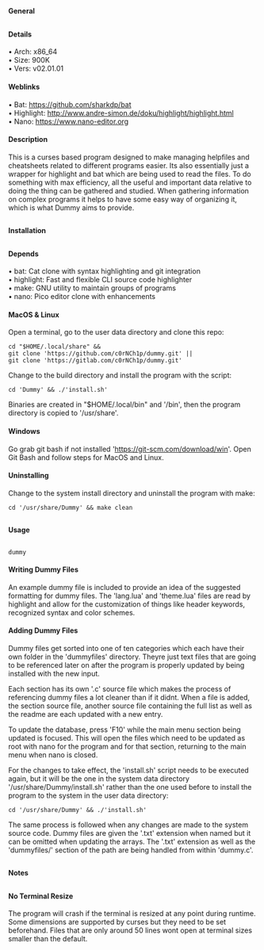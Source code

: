 ##
#### General
##
#### Details
• Arch: x86_64  
• Size: 900K  
• Vers: v02.01.01
#### Weblinks
• Bat: https://github.com/sharkdp/bat  
• Highlight: http://www.andre-simon.de/doku/highlight/highlight.html  
• Nano: https://www.nano-editor.org
#### Description
This is a curses based program designed to make managing helpfiles and cheatsheets related
to different programs easier. Its also essentially just a wrapper for highlight and bat
which are being used to read the files. To do something with max efficiency, all the
useful and important data relative to doing the thing can be gathered and studied. When
gathering information on complex programs it helps to have some easy way of organizing it,
which is what Dummy aims to provide.
##
#### Installation
##
#### Depends
• bat: Cat clone with syntax highlighting and git integration  
• highlight: Fast and flexible CLI source code highlighter  
• make: GNU utility to maintain groups of programs  
• nano: Pico editor clone with enhancements
#### MacOS & Linux
Open a terminal, go to the user data directory and clone this repo:
```shell
cd "$HOME/.local/share" &&
git clone 'https://github.com/c0rNCh1p/dummy.git' ||
git clone 'https://gitlab.com/c0rNCh1p/dummy.git'
```
Change to the build directory and install the program with the script:
```shell
cd 'Dummy' && ./'install.sh'
```
Binaries are created in "$HOME/.local/bin" and '/bin', then the program directory
is copied to '/usr/share'.
#### Windows
Go grab git bash if not installed 'https://git-scm.com/download/win'.
Open Git Bash and follow steps for MacOS and Linux.
#### Uninstalling
Change to the system install directory and uninstall the program with make:
```shell
cd '/usr/share/Dummy' && make clean
```
##
#### Usage
##
```shell
dummy
```
#### Writing Dummy Files
An example dummy file is included to provide an idea of the suggested formatting for dummy
files. The 'lang.lua' and 'theme.lua' files are read by highlight and allow for the
customization of things like header keywords, recognized syntax and color schemes.
#### Adding Dummy Files
Dummy files get sorted into one of ten categories which each have their own folder in the
'dummyfiles' directory. Theyre just text files that are going to be referenced later on after
the program is properly updated by being installed with the new input.

Each section has its own '.c' source file which makes the process of referencing dummy
files a lot cleaner than if it didnt. When a file is added, the section source file, another
source file containing the full list as well as the readme are each updated with a new entry.

To update the database, press 'F10' while the main menu section being updated is
focused. This will open the files which need to be updated as root with nano for the
program and for that section, returning to the main menu when nano is closed.

For the changes to take effect, the 'install.sh' script needs to be executed again, but it
will be the one in the system data directory '/usr/share/Dummy/install.sh' rather than the
one used before to install the program to the system in the user data directory:
```shell
cd '/usr/share/Dummy' && ./'install.sh'
```
The same process is followed when any changes are made to the system source code. Dummy
files are given the '.txt' extension when named but it can be omitted when updating the
arrays. The '.txt' extension as well as the 'dummyfiles/' section of the path are being
handled from within 'dummy.c'.
##
#### Notes
##
#### No Terminal Resize
The program will crash if the terminal is resized at any point during runtime. Some
dimensions are supported by curses but they need to be set beforehand. Files that
are only around 50 lines wont open at terminal sizes smaller than the default.
##
